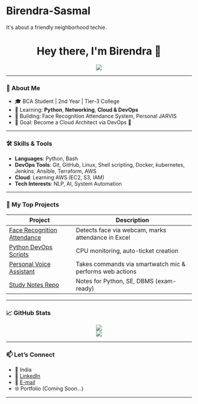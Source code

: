 # Birendra-Sasmal
It's about a friendly neighborhood techie.
<h1 align="center">Hey there, I'm Birendra 👋</h1>

<p align="center">
  <img src="https://readme-typing-svg.herokuapp.com/?lines=Aspiring+Cloud+Architect;DevOps+in+Progress;Python+Automation+Lover;Future+AI+Engineer&center=true&width=500&height=45" />
</p>

---

### 🚀 About Me

- 🎓 BCA Student | 2nd Year | Tier-3 College
- 🧠 Learning: **Python**, **Networking**, **Cloud & DevOps**
- 🤖 Building: Face Recognition Attendance System, Personal JARVIS
- 🎯 Goal: Become a Cloud Architect via DevOps 🚀

---

### 🛠️ Skills & Tools

- **Languages**: Python, Bash
- **DevOps Tools**: Git, GitHub, Linux, Shell scripting, Docker, kubernetes, Jenkins, Ansible, Terraform, AWS
- **Cloud**: Learning AWS (EC2, S3, IAM)
- **Tech Interests**: NLP, AI, System Automation

---

### 📂 My Top Projects

| Project | Description |
|--------|-------------|
| [Face Recognition Attendance](https://github.com/birenwithbrain/face-attendance) | Detects face via webcam, marks attendance in Excel |
| [Python DevOps Scripts](https://github.com/birenwithbrain/devops-scripts) | CPU monitoring, auto-ticket creation |
| [Personal Voice Assistant](https://github.com/birenwithbrain/jarvis-ai) | Takes commands via smartwatch mic & performs web actions |
| [Study Notes Repo](https://github.com/birenwithbrain/bca-notes) | Notes for Python, SE, DBMS (exam-ready) |

---

### 📈 GitHub Stats

<p align="center">
  <img src="https://github-readme-stats.vercel.app/api?username=birenwithbrain&show_icons=true&theme=tokyonight" />
  <br>
  <img src="https://github-readme-streak-stats.herokuapp.com/?user=birenwithbrain&theme=tokyonight" />
</p>

---

### 📫 Let’s Connect

- 📍 India
- 💼 [LinkedIn](https://linkedin.com/in/birendra-sasmal)
- 📧 [E-mail](birendrasasmal13@gmail.com)
- 🌐 Portfolio (Coming Soon…)

---




